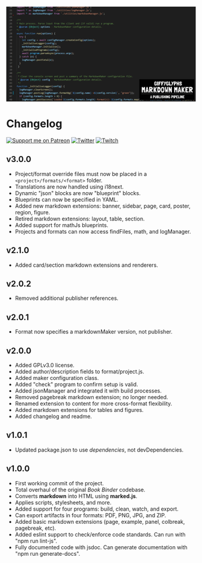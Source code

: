 ![Markdown Maker Social Banner](./markdownMaker.png)

# Changelog

[![Support me on Patreon](https://img.shields.io/endpoint.svg?url=https%3A%2F%2Fshieldsio-patreon.vercel.app%2Fapi%3Fusername%3Dgiffyglyph%26type%3Dpatrons&style=flat-square)](https://patreon.com/giffyglyph)
[![Twitter](https://img.shields.io/twitter/follow/giffyglyph?color=%231DA1F2&style=flat-square)](http://twitter.com/giffyglyph)
[![Twitch](https://img.shields.io/twitch/status/giffyglyph?color=%23a45ee5&style=flat-square)](http://twitch.tv/giffyglyph)

## v3.0.0
* Project/format override files must now be placed in a `<project>/formats/<format>` folder.
* Translations are now handled using i18next.
* Dynamic "json" blocks are now "blueprint" blocks.
* Blueprints can now be specified in YAML.
* Added new markdown extensions: banner, sidebar, page, card, poster, region, figure.
* Retired markdown extensions: layout, table, section.
* Added support for mathJs blueprints.
* Projects and formats can now access findFiles, math, and logManager.

## v2.1.0
* Added card/section markdown extensions and renderers.

## v2.0.2
* Removed additional publisher references.

## v2.0.1
* Format now specifies a markdownMaker version, not publisher.

## v2.0.0
* Added GPLv3.0 license.
* Added author/description fields to format/project.js.
* Added maker configuration class.
* Added "check" program to confirm setup is valid.
* Added jsonManager and integrated it with build processes.
* Removed pagebreak markdown extension; no longer needed.
* Renamed extension to content for more cross-format flexibility.
* Added markdown extensions for tables and figures.
* Added changelog and readme.

## v1.0.1
* Updated package.json to use _dependencies_, not devDependencies.

## v1.0.0
* First working commit of the project.
* Total overhaul of the original _Book Binder_ codebase.
* Converts **markdown** into HTML using **marked.js**.
* Applies scripts, stylesheets, and more.
* Added support for four programs: build, clean, watch, and export.
* Can export artifacts in four formats: PDF, PNG, JPG, and ZIP.
* Added basic markdown extensions (page, example, panel, colbreak, pagebreak, etc).
* Added eslint support to check/enforce code standards. Can run with "npm run lint-js".
* Fully documented code with jsdoc. Can generate documentation with "npm run generate-docs".
